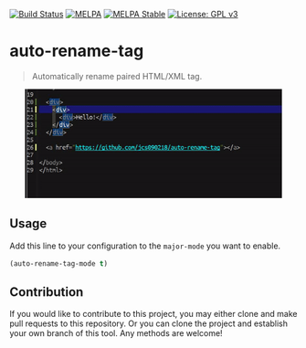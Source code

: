 [![Build Status](https://travis-ci.com/jcs-elpa/auto-rename-tag.svg?branch=master)](https://travis-ci.com/jcs-elpa/auto-rename-tag)
[![MELPA](https://melpa.org/packages/auto-rename-tag-badge.svg)](https://melpa.org/#/auto-rename-tag)
[![MELPA Stable](https://stable.melpa.org/packages/auto-rename-tag-badge.svg)](https://stable.melpa.org/#/auto-rename-tag)
[![License: GPL v3](https://img.shields.io/badge/License-GPL%20v3-blue.svg)](https://www.gnu.org/licenses/gpl-3.0)

# auto-rename-tag
> Automatically rename paired HTML/XML tag.

<p align="center">
  <img src="./etc/auto-rename-tag-demo.gif" width="450" height="191"/>
</p>

## Usage

Add this line to your configuration to the `major-mode` you want to enable.

```el
(auto-rename-tag-mode t)
```

## Contribution

If you would like to contribute to this project, you may either
clone and make pull requests to this repository. Or you can
clone the project and establish your own branch of this tool.
Any methods are welcome!
